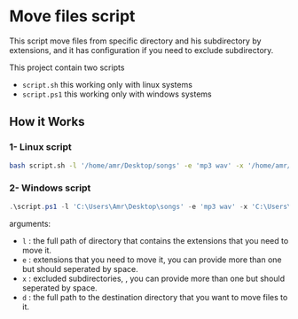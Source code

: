 # Move files script

This script move files from specific directory and his subdirectory by extensions, and it has configuration if you need to exclude subdirectory.

This project contain two scripts 
- `script.sh` this working only with linux systems
- `script.ps1` this working only with windows systems

## How it Works


### 1- Linux script
```sh
bash script.sh -l '/home/amr/Desktop/songs' -e 'mp3 wav' -x '/home/amr/Desktop/songs/Untagged /home/amr/Desktop/songs/Unrated' -d '/home/amr/Downloads/music'
```

### 2- Windows script
```ps1
.\script.ps1 -l 'C:\Users\Amr\Desktop\songs' -e 'mp3 wav' -x 'C:\Users\Amr\Desktop\songs\Untagged C:\Users\Amr\Desktop\songs\Unrated' -d 'C:\Users\Amr\Downloads\music'
```
arguments:
- `l` : the full path of directory that contains the extensions that you need to move it.
- `e` : extensions that you need to move it, you can provide more than one but should seperated by space.
- `x` : excluded subdirectories, , you can provide more than one but should seperated by space.
- `d` : the full path to the destination directory that you want to move files to it.
